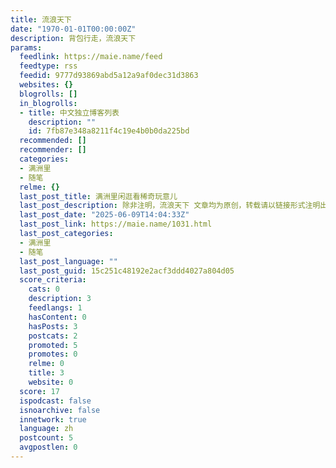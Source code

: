 ```yaml
---
title: 流浪天下
date: "1970-01-01T00:00:00Z"
description: 背包行走，流浪天下
params:
  feedlink: https://maie.name/feed
  feedtype: rss
  feedid: 9777d93869abd5a12a9af0dec31d3863
  websites: {}
  blogrolls: []
  in_blogrolls:
  - title: 中文独立博客列表
    description: ""
    id: 7fb87e348a8211f4c19e4b0b0da225bd
  recommended: []
  recommender: []
  categories:
  - 满洲里
  - 随笔
  relme: {}
  last_post_title: 满洲里闲逛看稀奇玩意儿
  last_post_description: 除非注明，流浪天下 文章均为原创，转载请以链接形式注明出处。本文链接地址： https://maie.name/1031.html订阅本站：https://maie.name/feed，打赏：https://maie
  last_post_date: "2025-06-09T14:04:33Z"
  last_post_link: https://maie.name/1031.html
  last_post_categories:
  - 满洲里
  - 随笔
  last_post_language: ""
  last_post_guid: 15c251c48192e2acf3ddd4027a804d05
  score_criteria:
    cats: 0
    description: 3
    feedlangs: 1
    hasContent: 0
    hasPosts: 3
    postcats: 2
    promoted: 5
    promotes: 0
    relme: 0
    title: 3
    website: 0
  score: 17
  ispodcast: false
  isnoarchive: false
  innetwork: true
  language: zh
  postcount: 5
  avgpostlen: 0
---
```

